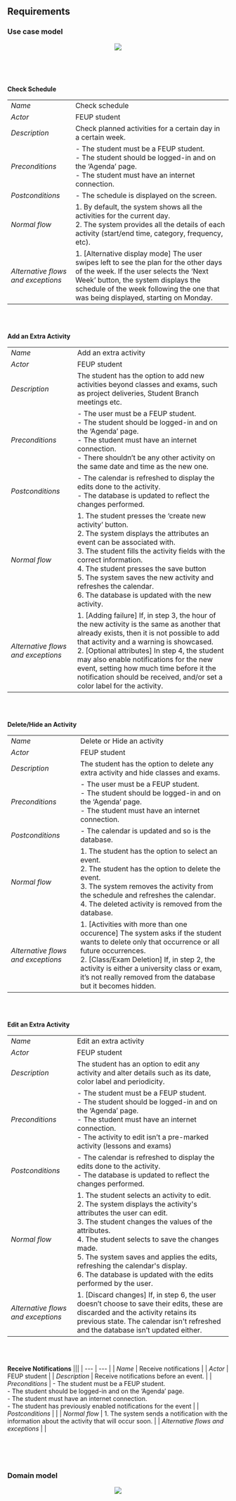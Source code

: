 ## Requirements

### Use case model

<p align="center" justify="center">
  <img src="https://github.com/LEIC-ES-2021-22/2LEIC13T3/blob/main/docs/Requirements/images/UseCaseModel.drawio.jpg"/>
</p>
<br>
<br>
<br>

**Check Schedule**

|||
| --- | --- |
| *Name* | Check schedule |
| *Actor* |  FEUP student | 
| *Description* | Check planned activities for a certain day in a certain week.  |
| *Preconditions* | - The student must be a FEUP student. <br> - The student should be logged-in and on the ‘Agenda’ page. <br> - The student must have an internet connection. |
| *Postconditions* | - The schedule is displayed on the screen. |
| *Normal flow* | 1. By default, the system shows all the activities for the current day. <br> 2. The system provides all the details of each activity (start/end time, category, frequency, etc).|
| *Alternative flows and exceptions* | 1. [Alternative display mode] The user swipes left to see the plan for the other days of the week. If the user selects the ‘Next Week’ button, the system displays the schedule of the week following the one that was being displayed, starting on Monday.|

<br>
<br>

**Add an Extra Activity**

|||
| --- | --- |
| *Name* | Add an extra activity |
| *Actor* |  FEUP student | 
| *Description* | The student has the option to add new activities beyond classes and exams, such as project deliveries, Student Branch meetings etc.  |
| *Preconditions* | - The user must be a FEUP student. <br> - The student should be logged-in and on the ‘Agenda’ page. <br> - The student must have an internet connection. <br> - There shouldn’t be any other activity on the same date and time as the new one.|
| *Postconditions* | - The calendar is refreshed to display the edits done to the activity. <br> - The database is updated to reflect the changes performed. |
| *Normal flow* | 1. The student presses the ‘create new activity’ button. <br> 2. The system displays the attributes an event can be associated with. <br> 3. The student fills the activity fields with the correct information. <br> 4. The student presses the save button <br> 5. The system saves the new activity and refreshes the calendar. <br> 6. The database is updated with the new activity.|
| *Alternative flows and exceptions* | 1. [Adding failure] If, in step 3, the hour of the new activity is the same as another that already exists, then it is not possible to add that activity and a warning is showcased. <br> 2. [Optional attributes] In step 4, the student may also enable notifications for the new event, setting how much time before it the notification should be received, and/or set a color label for the activity.|

<br>
<br>

**Delete/Hide an Activity**

|||
| --- | --- |
| *Name* | Delete or Hide an activity |
| *Actor* |  FEUP student | 
| *Description* | The student has the option to delete any extra activity and hide classes and exams. |
| *Preconditions* | - The user must be a FEUP student. <br> - The student should be logged-in and on the ‘Agenda’ page. <br> - The student must have an internet connection.|
| *Postconditions* | - The calendar is updated and so is the database. |
| *Normal flow* | 1. The student has the option to select an event. <br> 2. The student has the option to delete the event. <br> 3. The system removes the activity from the schedule and refreshes the calendar. <br> 4. The deleted activity is removed from the database.|
| *Alternative flows and exceptions* | 1. [Activities with more than one occurence] The system asks if the student wants to delete only that occurrence or all future occurrences. <br> 2. [Class/Exam Deletion] If, in step 2, the activity is either a university class or exam, it’s not really removed from the database but it becomes hidden.|

<br>
<br>


**Edit an Extra Activity**

|||
| --- | --- |
| *Name* | Edit an extra activity |
| *Actor* |  FEUP student | 
| *Description* | The student has an option to edit any activity and alter details such as its date, color label and periodicity. |
| *Preconditions* | - The student must be a FEUP student. <br> - The student should be logged-in and on the ‘Agenda’ page. <br> - The student must have an internet connection. <br> - The activity to edit isn’t a pre-marked activity (lessons and exams)|
| *Postconditions* | - The calendar is refreshed to display the edits done to the activity. <br> - The database is updated to reflect the changes performed. |
| *Normal flow* | 1. The student selects an activity to edit. <br> 2. The system displays the activity's attributes the user can edit. <br> 3. The student changes the values of the attributes. <br> 4. The student selects to save the changes made. <br> 5. The system saves and applies the edits, refreshing the calendar's display. <br> 6. The database is updated with the edits performed by the user.|
| *Alternative flows and exceptions* | 1. [Discard changes] If, in step 6, the user doesn’t choose to save their edits, these are discarded and the activity retains its previous state. The calendar isn't refreshed and the database isn’t updated either.|

<br>
<br>


**Receive Notifications**
|||
| --- | --- |
| *Name* | Receive notifications |
| *Actor* |  FEUP student | 
| *Description* | Receive notifications before an event. |
| *Preconditions* | - The student must be a FEUP student. <br> - The student should be logged-in and on the ‘Agenda’ page. <br> - The student must have an internet connection. <br> - The student has previously enabled notifications for the event |
| *Postconditions* | |
| *Normal flow* | 1. The system sends a notification with the information about the activity that will occur soon. |
| *Alternative flows and exceptions* | |


<br>
<br>
<br>

### Domain model
<p align="center" justify="center">
  <img src="https://github.com/LEIC-ES-2021-22/2LEIC13T3/blob/main/docs/Requirements/images/DomainModel.jpg">
</p>
